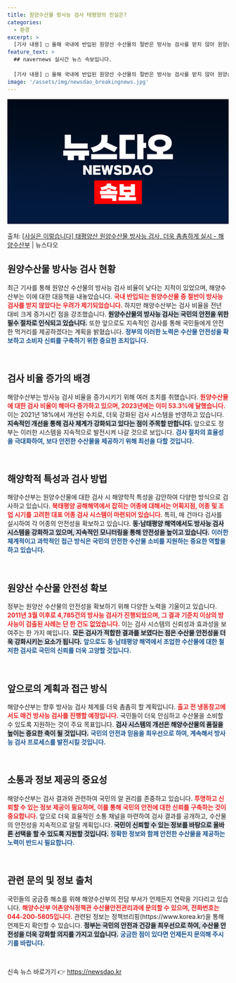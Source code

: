 ```yaml
---
title: 원양수산물 방사능 검사 태평양의 진실은?
categories:
  - 환경
excerpt: >
  [기사 내용] □ 올해 국내에 반입된 원양산 수산물의 절반은 방사능 검사를 받지 않아 원양산 수산물이 먹거리…
feature_text: >
  ## navernews 실시간 뉴스 속보입니다.

  [기사 내용] □ 올해 국내에 반입된 원양산 수산물의 절반은 방사능 검사를 받지 않아 원양산 수산물이 먹거리…
image: '/assets/img/newsdao_breakingnews.jpg'
---
```


![뉴스다오 속보](/assets/img/newsdao_breakingnews.jpg)

<p>출처: <a href="https://newsdao.kr/2157" rel="dofollow">[사실은 이렇습니다] 태평양산 원양수산물 방사능 검사, 더욱 촘촘하게 실시 - 해양수산부</a> | 뉴스다오</p>

<h2 data-ke-size="size26">원양수산물 방사능 검사 현황</h2>

<p data-ke-size="size16">최근 기사를 통해 원양산 수산물의 방사능 검사 비율이 낮다는 지적이 있었으며, 해양수산부는 이에 대한 대응책을 내놓았습니다. <b><span style="color: #ee2323;">국내 반입되는 원양수산물 중 절반이 방사능 검사를 받지 않았다는 우려가 제기되었습니다.</span></b> 하지만 해양수산부는 검사 비율을 전년 대비 크게 증가시킨 점을 강조했습니다. <b><span style="background-color: #21538527;">원양수산물의 방사능 검사는 국민의 안전을 위한 필수 절차로 인식되고 있습니다.</span></b> 또한 앞으로도 지속적인 검사를 통해 국민들에게 안전한 먹거리를 제공하겠다는 계획을 밝혔습니다. <b><span style="color: #1a5490;">정부의 이러한 노력은 수산물 안전성을 확보하고 소비자 신뢰를 구축하기 위한 중요한 조치입니다.</span></b></p>

<p data-ke-size="size16">&nbsp;</p>

<h2 data-ke-size="size26">검사 비율 증가의 배경</h2>

<p data-ke-size="size16">해양수산부는 방사능 검사 비율을 증가시키기 위해 여러 조치를 취했습니다. <b><span style="color: #ee2323;">원양수산물에 대한 검사 비율이 해마다 증가하고 있으며, 2023년에는 이미 53.3%에 달했습니다.</span></b> 이는 2021년 18%에서 개선된 수치로, 더욱 강화된 검사 시스템을 반영하고 있습니다. <b><span style="background-color: #21538527;">지속적인 개선을 통해 검사 체계가 강화되고 있다는 점이 주목할 만합니다.</span></b> 앞으로도 정부는 이러한 시스템을 지속적으로 발전시켜 나갈 것으로 보입니다. <b><span style="color: #1a5490;">검사 절차의 효율성을 극대화하여, 보다 안전한 수산물을 제공하기 위해 최선을 다할 것입니다.</span></b></p>

<p data-ke-size="size16">&nbsp;</p>

<h2 data-ke-size="size26">해양학적 특성과 검사 방법</h2>

<p data-ke-size="size16">해양수산부는 원양수산물에 대한 검사 시 해양학적 특성을 감안하여 다양한 방식으로 검사하고 있습니다. <b><span style="color: #ee2323;">북태평양 공해해역에서 잡히는 어종에 대해서는 어획지점, 어종 및 조업 시기를 고려한 대표 어종 검사 시스템이 마련되어 있습니다.</span></b> 특히, 매 건마다 검사를 실시하여 각 어종의 안전성을 확보하고 있습니다. <b><span style="background-color: #21538527;">동·남태평양 해역에서도 방사능 검사 시스템을 강화하고 있으며, 지속적인 모니터링을 통해 안전성을 높이고 있습니다.</span></b> <b><span style="color: #1a5490;">이러한 체계적이고 과학적인 접근 방식은 국민의 안전한 수산물 소비를 지원하는 중요한 역할을 하고 있습니다.</span></b></p>

<p data-ke-size="size16">&nbsp;</p>

<h2 data-ke-size="size26">원양산 수산물 안전성 확보</h2>

<p data-ke-size="size16">정부는 원양산 수산물의 안전성을 확보하기 위해 다양한 노력을 기울이고 있습니다. <b><span style="color: #ee2323;">2011년 3월 이후로 4,785건의 방사능 검사가 진행되었으며, 그 결과 기준치 이상의 방사능이 검출된 사례는 단 한 건도 없었습니다.</span></b> 이는 검사 시스템의 신뢰성과 효과성을 보여주는 한 가지 예입니다. <b><span style="background-color: #21538527;">모든 검사가 적합한 결과를 보였다는 점은 수산물 안전성을 더욱 강화시키는 요소가 됩니다.</span></b> <b><span style="color: #1a5490;">앞으로도 동·남태평양 해역에서 조업한 수산물에 대한 철저한 검사로 국민의 신뢰를 더욱 고양할 것입니다.</span></b></p>

<p data-ke-size="size16">&nbsp;</p>

<h2 data-ke-size="size26">앞으로의 계획과 접근 방식</h2>

<p data-ke-size="size16">해양수산부는 향후 방사능 검사 체계를 더욱 촘촘히 할 계획입니다. <b><span style="color: #ee2323;">출고 전 냉동창고에서도 매건 방사능 검사를 진행할 예정입니다.</span></b> 국민들이 더욱 안심하고 수산물을 소비할 수 있도록 지원하는 것이 주요 목표입니다. <b><span style="background-color: #21538527;">검사 시스템의 개선은 해양수산물의 품질을 높이는 중요한 축이 될 것입니다.</span></b> <b><span style="color: #1a5490;">국민의 안전과 믿음을 최우선으로 하여, 계속해서 방사능 검사 프로세스를 발전시킬 것입니다.</span></b></p>

<p data-ke-size="size16">&nbsp;</p>

<h2 data-ke-size="size26">소통과 정보 제공의 중요성</h2>

<p data-ke-size="size16">해양수산부는 검사 결과와 관련하여 국민의 알 권리를 존중하고 있습니다. <b><span style="color: #ee2323;">투명하고 신뢰할 수 있는 정보 제공이 필요하며, 이를 통해 국민의 안전에 대한 신뢰를 구축하는 것이 중요합니다.</span></b> 앞으로 더욱 효율적인 소통 채널을 마련하여 검사 결과를 공개하고, 수산물의 안전성을 지속적으로 알릴 계획입니다. <b><span style="background-color: #21538527;">국민이 신뢰할 수 있는 정보를 바탕으로 올바른 선택을 할 수 있도록 지원할 것입니다.</span></b> <b><span style="color: #1a5490;">정확한 정보와 함께 안전한 수산물을 제공하는 노력이 반드시 필요합니다.</span></b></p>

<p data-ke-size="size16">&nbsp;</p>

<h2 data-ke-size="size26">관련 문의 및 정보 출처</h2>

<p data-ke-size="size16">국민들의 궁금증 해소를 위해 해양수산부의 전담 부서가 언제든지 연락을 기다리고 있습니다. <b><span style="color: #ee2323;">해양수산부 어촌양식정책관 수산물안전관리과에 문의할 수 있으며, 전화번호는 044-200-5805입니다.</span></b> 관련된 정보는 정책브리핑(https://www.korea.kr)을 통해 언제든지 확인할 수 있습니다. <b><span style="background-color: #21538527;">정부는 국민의 안전과 건강을 최우선으로 하여, 수산물 안전성을 더욱 강화할 의지를 가지고 있습니다.</span></b> <b><span style="color: #1a5490;">궁금한 점이 있다면 언제든지 문의해 주시기를 바랍니다.</span></b></p>

<p data-ke-size="size16">&nbsp;</p> 

신속 뉴스 바로가기 👉 <a href="https://newsdao.kr" rel="dofollow">https://newsdao.kr</a>


